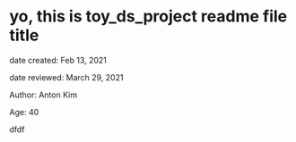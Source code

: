 # yo, this is toy_ds_project readme file title 

date created: Feb 13, 2021

date reviewed: March 29, 2021

Author: Anton Kim

Age: 40
 
dfdf

